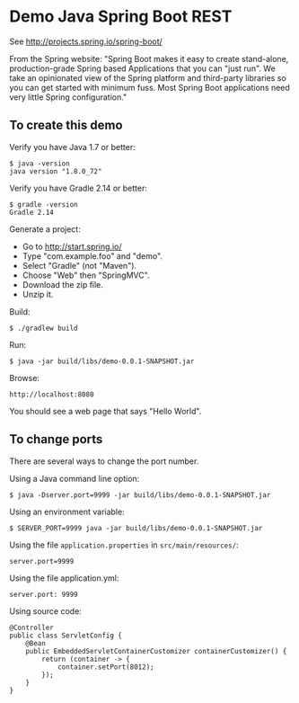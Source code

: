 # Demo Java Spring Boot REST

See http://projects.spring.io/spring-boot/

From the Spring website: "Spring Boot makes it easy to create stand-alone, production-grade Spring based Applications that you can "just run". We take an opinionated view of the Spring platform and third-party libraries so you can get started with minimum fuss. Most Spring Boot applications need very little Spring configuration."

## To create this demo

Verify you have Java 1.7 or better:

    $ java -version
    java version "1.8.0_72"

Verify you have Gradle 2.14 or better:

    $ gradle -version
    Gradle 2.14

Generate a project:

  * Go to http://start.spring.io/
  * Type "com.example.foo" and "demo".
  * Select "Gradle" (not "Maven").
  * Choose "Web" then "SpringMVC".
  * Download the zip file.
  * Unzip it.

Build:

    $ ./gradlew build

Run:

    $ java -jar build/libs/demo-0.0.1-SNAPSHOT.jar

Browse:

    http://localhost:8080

You should see a web page that says "Hello World".

## To change ports

There are several ways to change the port number.

Using a Java command line option:

    $ java -Dserver.port=9999 -jar build/libs/demo-0.0.1-SNAPSHOT.jar

Using an environment variable:

    $ SERVER_PORT=9999 java -jar build/libs/demo-0.0.1-SNAPSHOT.jar

Using the file `application.properties` in `src/main/resources/`:

    server.port=9999

Using the file application.yml:

    server.port: 9999

Using source code:

    @Controller
    public class ServletConfig {
        @Bean
        public EmbeddedServletContainerCustomizer containerCustomizer() {
            return (container -> {
                container.setPort(8012);
            });
        }
    }